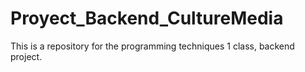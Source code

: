 # Proyect_Backend_CultureMedia
This is a repository for the programming techniques 1 class, backend project.
